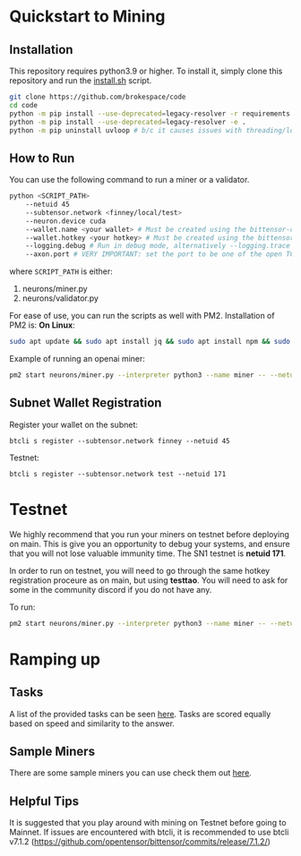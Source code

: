 # Quickstart to Mining

## Installation


This repository requires python3.9 or higher. To install it, simply clone this repository and run the [install.sh](./install.sh) script.
```bash
git clone https://github.com/brokespace/code
cd code
python -m pip install --use-deprecated=legacy-resolver -r requirements.txt
python -m pip install --use-deprecated=legacy-resolver -e .
python -m pip uninstall uvloop # b/c it causes issues with threading/loops
```


## How to Run
You can use the following command to run a miner or a validator. 

```bash
python <SCRIPT_PATH>
    --netuid 45
    --subtensor.network <finney/local/test>
    --neuron.device cuda
    --wallet.name <your wallet> # Must be created using the bittensor-cli
    --wallet.hotkey <your hotkey> # Must be created using the bittensor-cli
    --logging.debug # Run in debug mode, alternatively --logging.trace for trace mode
    --axon.port # VERY IMPORTANT: set the port to be one of the open TCP ports on your machine
```

where `SCRIPT_PATH` is either: 
1. neurons/miner.py
2. neurons/validator.py

For ease of use, you can run the scripts as well with PM2. Installation of PM2 is: 
**On Linux**:
```bash
sudo apt update && sudo apt install jq && sudo apt install npm && sudo npm install pm2 -g && pm2 update
``` 

Example of running an openai miner:

```bash
pm2 start neurons/miner.py --interpreter python3 --name miner -- --netuid XY  --subtensor.network finney --wallet.name coldkey --wallet.hotkey hotkey --neuron.model_id gpt4 --axon.port 8091 --logging.debug --miner.name openai
```

## Subnet Wallet Registration
Register your wallet on the subnet: 
```
btcli s register --subtensor.network finney --netuid 45
```

Testnet: 
```
btcli s register --subtensor.network test --netuid 171
```


# Testnet 
We highly recommend that you run your miners on testnet before deploying on main. This is give you an opportunity to debug your systems, and ensure that you will not lose valuable immunity time. The SN1 testnet is **netuid 171**. 

In order to run on testnet, you will need to go through the same hotkey registration proceure as on main, but using **testtao**. You will need to ask for some in the community discord if you do not have any. 

To run:

```bash
pm2 start neurons/miner.py --interpreter python3 --name miner -- --netuid 171  --subtensor.network test --wallet.name test_coldkey --wallet.hotkey test_hotkey --neuron.model_id gpt4 --axon.port 8091 --logging.debug --miner.name openai
```


# Ramping up


## Tasks

A list of the provided tasks can be seen [here](./tasks.md). Tasks are scored equally based on speed and similarity to the answer.

## Sample Miners

There are some sample miners you can use check them out [here](./sample-miners.md). 


## Helpful Tips

It is suggested that you play around with mining on Testnet before going to Mainnet.
If issues are encountered with btcli, it is recommended to use btcli v7.1.2 (https://github.com/opentensor/bittensor/commits/release/7.1.2/)
